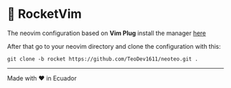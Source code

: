 # :rocket: RocketVim

The neovim configuration based on **Vim Plug** install the manager [here](https://github.com/junegunn/vim-plug)

After that go to your neovim directory and clone the configuration with this:
```
git clone -b rocket https://github.com/TeoDev1611/neoteo.git .
```
---
Made with ❤ in Ecuador
